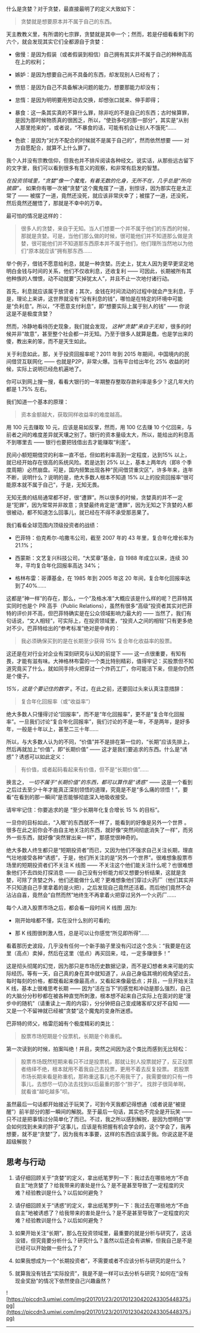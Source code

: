 什么是贪婪？对于贪婪，最直接最明了的定义大致如下：

> 贪婪就是想要原本并不属于自己的东西。

天主教教义里，有所谓的七宗罪，贪婪就是其中一个；然而，若是仔细看看剩下的六个，就会发现其实它们全都源自于贪婪：

* 傲慢：是因为假装（或者假装到相信）自己拥有其实并不属于自己的种种高高在上的权利；

* 嫉妒：是因为想要自己尚不具备的东西，却发现别人已经有了；

* 愤怒：是因为自己不具备解决问题的能力，想要那能力却没有；

* 怠惰：是因为明明要用劳动去交换，却想张口就来、伸手即得；

* 暴食：这一条其实真的不算什么罪，除非吃的不是自己的东西；古时候算罪，是因为那时候物质真的很困乏，所以，“使劲多吃的那一部分”，其实是“从别人那里抢来的”，或者说，“不暴食的话，可能有机会让别人不饿死”……

* 色欲：是因为“对方不配合的时候就不是属于自己的”，然而依然想要 —— 对方自愿配合，就算不上什么罪了。

我个人并没有宗教信仰，但我也并不排斥阅读各种经文。说实话，从那些远古留下的文字里，我们可以看到很多有意义的观察，和非常有启发的智慧。

 *在投资领域里，“贪婪”像一个魔鬼，有着无数的化身，无所不在，几乎总是“所向披靡”。* 如果你有哪一次被“贪婪”这个魔鬼摆了一道，别惊讶，因为那实在是太正常了 —— 被摆了一道，竟然还没死，就应该非常庆幸了；被摆了一道，还没死，然后竟然还醒悟了，那就是不幸中的万幸。

最可怕的情况是这样的：

> 很多人的贪婪，来自于无知。当人们想要一个并不属于他们的东西的时候，那就是贪婪。可是，当他们那么做的时候，很可能他们并不知道那么做是贪婪，很可能他们并不知道那东西原本并不属于他们，他们理所当然地以为他们“原本就应该”拥有那东西……

举个例子，借钱不愿意给利息，就是一种贪婪。历史上，犹太人因为更早更坚定地明白金钱与时间的关系，他们不仅收利息，还收复利 —— 可因此，长期被所有其他种族的人憎恨，动不动就要“灭掉犹太人”，并且不止一次地付诸行动。

首先，利息就应该属于放贷者；其次，金钱在时间流动的过程中就会产生利息，于是，理论上来讲，这世界就没有“没有利息的钱”，哪怕是在特定的环境中可能是“负利息”。所以，“不愿意支付利息”，即“想要实际上属于别人的钱” —— 你说这是不是极度贪婪？

然而，冷静地看待历史现象，我们就会发现， *这种“贪婪”来自于无知* ，很多的时候并非“故意”，甚至整个社会都一并无知。乃至于很多人就算是蠢，也是学出来的傻，教出来的笨，而不是天生如此。

关于利息如此，那，关于投资回报率呢？2011 年到 2015 年期间，中国境内的民间借贷互联网化 —— 也就是P2P，非常火爆。当有平台给出年化 25% 收益的时候，实际上说明已经危机遍地了。

你可以到网上搜一搜，看看大银行的一年期整存整取存款利率是多少？这几年大约都是 1.75% 左右。

我们知道一个基本的原理：

> 资本金额越大，获取同样收益率的难度越高。

用 100 元去赚取 10 元，应该是易如反掌，然而，用 100 亿去赚 10 个亿回来，与前者之间的难度差异就天壤之别了。银行的资本量级太大，所以，能给出的利息高不到哪里去 —— 银行也要把钱借出去才能赚取“利差”。

民间小额短期借贷的利率一直不低，但如若利率高到一定程度，达到15% 以上，就已经开始存在很高的系统风险。若是达到 25% 以上，基本上两年内（即8 个季度周期）必然崩盘。可是，国内频繁出现各种“民间借贷重灾区”，许多年来，连年不断，说明什么？说明的是，绝大多数人根本不知道 15% 以上的投资回报率“很可能原本就不属于自己”，于是，无知无畏。

无知无畏的结局通常都不好，很“遭罪”。所以很多的时候，贪婪真的并不一定是“犯罪”，因为常常并非故意；贪婪最终肯定是“遭罪”，因为无知之下贪婪的人都很被动，都不知道怎么回事儿，就已经在不得不承受那恶果了。

我们看看全球范围内顶级投资者的战绩：

* 巴菲特：伯克希尔-哈撒韦公司，截至 2007 年的 43 年里，复合年化增长率为 21.1%；

* 西蒙斯：文艺复兴科技公司，“大奖章”基金，自 1988 年成立以来，连续 30 年，平均复合年化回报率高达 34%；

* 格林布雷：哥谭基金，在 1985 年到 2005 年这 20 年间，复合年化回报率达到了40%……

这都是“神一样”的存在，那么，一个“及格水准”大概应该是什么样的呢？巴菲特其实同时也是个 PR 高手（Public Relations），虽然有很多“高级”投资者其实对巴菲特的评价并不高，但巴菲特确实是在公众领域影响力最大的 —— 当然了，我们有句话说，“文人相轻”，可实际上，在投资领域里，“投资人之间的相轻”只有更多绝对不少。巴菲特给出的“参考标准”绝对是中肯的：

> 我必须确保买到的是在长期至少获得 15% 复合年化收益率的股票。

这还是在对行业对企业有深刻研究与认知的前提下 —— 这一点很重要，有知有畏，才能有滋有味。大神格林布雷的一个类比特别精彩，值得牢记：买股票但不知道究竟买了什么，就如同手持火把穿过一个炸药工厂，你可能活下来，但是你仍然是个傻子。 

 *15%，这是个要记住的数字* 。不过，在此之前，还要回过头来认真注意措辞：

> 复合年化回报率（或“收益率”）

绝大多数人只懂得讨论“回报率”，而不是“年化回报率”，更不是“复合年化回报率”。一旦我们讨论“复合年化回报率”，我们讨论的不是一年，不是两年，是好多年，一般是十年以上，甚至二三十年……

所以，与大多数人认为的不同，“价值”并不是排在第一位的，“长期”应该先排上，然后再就加上“价值”，即“长期价值” —— 这才是我们要追求的东西。什么是“诱惑”？诱惑可以如此定义：

> 有价值，或者起码看起来有价值，但不是“长期价值”……

换言之， *一切不属于“长期价值”的东西，都可以算作是“诱惑”* —— 这是一个看到之后过去至少十年才能真正深刻领悟的道理，究竟是不是“多么痛的领悟！”，要看“在看到的那一瞬间”是否能够彻底深入地吸收接受。

请牢牢记住：你要追求的是 “至少长期年化复合增长 15 % 的目标”。

一旦你的目标如此，“入眼”的东西就不一样了，能看到的好像是另外一个世界 。很多在此之前你会不由自主地关注的东西，就好像“突然间彻底消失了一样”，而另外一些东西，就好像“突然冒出来一样”，那感觉很神奇的。

绝大多数人终生都只是“短期投资者”而已，又因为他们不强求自己关注长期，理直气壮地接受各种“诱惑”，于是，他们所关注的是“另外一个世界”。很难想象股票市场里的短期投资者们不关注 K 线图 —— 不关注这个他们能关注什么呢？也很难想象他们不去四处打探消息 —— 自己没有分析能力却又想要分析结果，这就是贪婪，可除了贪婪之外，他们还能做什么呢？更难想象他们穿过火药厂（他们其实并不只知道自己手里拿着的是火把），之后发现自己竟然还活着。而后他们竟然不会沾沾自喜，竟然会“自然而然”地终生不再拿着火把穿过另外一个火药厂……

每个人进入股票市场之后，都会看一段时间 K 线图 ,因为:

* 刚开始啥都不懂，实在没什么别的可看的;

* 那 K 线图很刺激人性，总是可以让你感觉“所见即所得”…… 

看着那历史波段，几乎没有任何一个新手脑子里没有闪过这个念头：“我要是在这里（高点）卖掉，然后在这里（低点）再买回来，哇，一定多赚很多！”

这是彻头彻尾的幻觉，因为那只是市场历史数据记录，而不是幻想者未来可能的实际经历。等有一天，自己真的身在其中就知道了，从自己身临其境的视角望过去，每时每刻的价格，都既看起来像最高点，又看起来像最低点；并且，一旦开始关注 K 线，基本上很难思考长期 —— 因为“活在当下”的感觉和冲动是那么强烈，自己的大脑分分秒秒都在被各种直觉所刺激，根本想不起来自己实际上在面对的是“漫步中的随机”（请重读上一周的内容），分分钟把自己变成赌客却又好不自知 —— 又是一个不留神就已经被“贪婪”这个魔鬼的变身所迷惑。

巴菲特的师父，格雷厄姆有个极度精彩的类比：

> 股票市场短期是个投票机，长期是个称重机。

第一次读到的时候，拍案叫绝！并且，突然之间因为这个类比而感到无比轻松：

> 股票市场既然短期来看只不过是投票机，那就让别人投票就好了，反正投票者络绎不绝，根本就用不着我自己去投票，更用不着去反复投票。 若股票市场长期来看是称重机，那称重这事儿也不用我干了，我需要做的只有一件事儿，去想尽一切办法去找到以后最重的那个“胖子”。 找胖子很简单啊，就看谁“越吃越多”呗。

虽然最后一句话都开始接近于玩笑了，可到今天我都记得想通（或者说是“被提醒”）前半部分的那一瞬间的解脱。至于最后一句话，其实也不完全是开玩笑 —— 只不过是把事情过分简单化了而已。不过，我之所以感到解脱，是因为想明白“学会如何找到未来的胖子”这事儿，应该是有把握有机会学会的，这个学会了，我再想要，就不是“贪婪”了，因为我有本事要，这样的东西应该属于我。你说这是不是超级解脱？

## 思考与行动

1. 请仔细回顾关于“贪婪”的定义，拿出纸笔罗列一下：我过去在哪些地方“不由自主”地贪婪了？给我带来的害处是什么？是不是甚至导致了一定程度的灾难？经验教训是什么？以后如何避免？

2. 请仔细回顾关于“诱惑”的定义，拿出纸笔罗列一下：我过去在哪些地方“不由自主”地被诱惑了？给我带来的害处是什么？是不是甚至导致了一定程度的灾难？经验教训是什么？以后如何避免？

3. 如果开始关注“长期”，那么在投资领域里，最重要的就是分析与研究了，这话没错，但究竟要分析什么？研究什么？虽然以后还会有讲解，但我自己是不是已经可以开始做一些什么了？

4. 如果我想成为一个“长期投资者”，不需要或者不应该分析与研究的是什么？

5. 就算我没有钱去“实际投资”，我是不是一样可以去分析与研究？如何在“没有现金奖励”的情况下依然使自己兴趣盎然？

![https://piccdn3.umiwi.com/img/201701/23/201701230420243305448375.jpg](https://piccdn3.umiwi.com/img/201701/23/201701230420243305448375.jpg)

---
